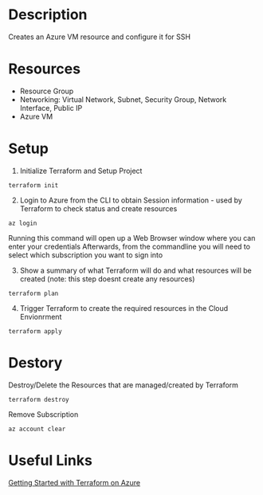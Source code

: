 # Description
Creates an Azure VM resource and configure it for SSH

# Resources
* Resource Group
* Networking: Virtual Network, Subnet, Security Group, Network Interface, Public IP
* Azure VM

# Setup

1. Initialize Terraform and Setup Project
```
terraform init
```

2. Login to Azure from the CLI to obtain Session information - used by Terraform to check status and create resources
```
az login
```
Running this command will open up a Web Browser window where you can enter your credentials
Afterwards, from the commandline you will need to select which subscription you want to sign into

3. Show a summary of what Terraform will do and what resources will be created (note: this step doesnt create any resources)
```
terraform plan
```

4. Trigger Terraform to create the required resources in the Cloud Envionrment
```
terraform apply
```

# Destory

Destroy/Delete the Resources that are managed/created by Terraform
```
terraform destroy
```

Remove Subscription
```
az account clear
```

# Useful Links

[Getting Started with Terraform on Azure](https://medium.com/navara/with-terraform-getting-started-on-microsoft-azure-69f6e0b608ec)
